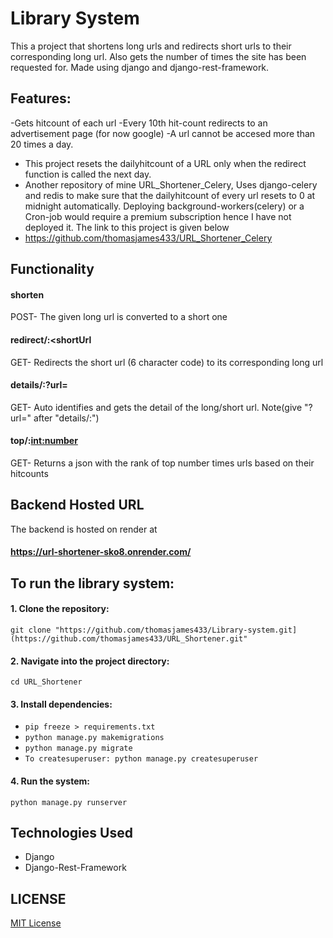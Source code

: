 # Library System
This a project that shortens long urls and redirects short urls to their corresponding long url. Also gets the number of times the site has been requested for. Made using django and django-rest-framework.
## Features:
-Gets hitcount of each url
-Every 10th hit-count redirects to an advertisement page (for now google)
-A url cannot be accesed more than 20 times a day. 
  - This project resets the dailyhitcount of a URL only when the redirect function is called the next day.
  - Another repository of mine URL_Shortener_Celery, Uses django-celery and redis to make sure that the dailyhitcount of every url resets to 0 at midnight automatically. Deploying background-workers(celery) or a Cron-job would require a premium subscription hence I have not deployed it. The link to this project is given below
  - https://github.com/thomasjames433/URL_Shortener_Celery

## Functionality

#### shorten
 POST- The given long url is converted to a short one

#### redirect/:<shortUrl
  GET- Redirects the short url (6 character code) to its corresponding long url

#### details/:?url= <enter the url>
  GET- Auto identifies and gets the detail of the long/short url. Note(give "?url=" after "details/:")

#### top/:<int:number>
  GET- Returns a json with the rank of top number times urls based on their hitcounts


## Backend Hosted URL
The backend is hosted on render at 
#### https://url-shortener-sko8.onrender.com/


## To run the library system:

#### 1. Clone the repository:
   `git clone "https://github.com/thomasjames433/Library-system.git](https://github.com/thomasjames433/URL_Shortener.git"`
#### 2. Navigate into the project directory:
   `cd URL_Shortener`
#### 3. Install dependencies:
   - `pip freeze > requirements.txt`
   - `python manage.py makemigrations`
   - `python manage.py migrate`  
   - `To createsuperuser: python manage.py createsuperuser`
#### 4. Run the system:
   `python manage.py runserver`

## Technologies Used
- Django
- Django-Rest-Framework


## LICENSE
[MIT License](LICENSE)
